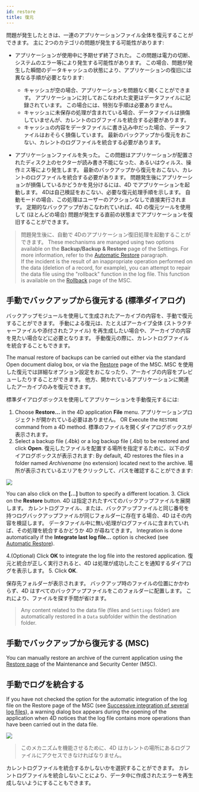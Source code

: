 ```yaml
---
id: restore
title: 復元
---
```


問題が発生したときは、一連のアプリケーションファイル全体を復元することができます。 主に 2つのカテゴリの問題が発生する可能性があります:

- アプリケーションが使用中に予期せず終了された。 この問題は電力の切断、システムのエラー等により発生する可能性があります。 この場合、問題が発生した瞬間のデータキャッシュの状態により、アプリケーションの復旧には異なる手順が必要となります:
  - キャッシュが空の場合、アプリケーションを問題なく開くことができます。 アプリケーションに対しておこなわれた変更はデータファイルに記録されています。 この場合には、特別な手順は必要ありません。
  - キャッシュに未保存の処理が含まれている場合、データファイルは損傷していませんが、カレントのログファイルを統合する必要があります。
  - キャッシュの内容をデータファイルに書き込み中だった場合、データファイルはおそらく損傷しています。 最新のバックアップから復元をおこない、カレントのログファイルを統合する必要があります。

- アプリケーションファイルを失った。 この問題はアプリケーションが配置されたディスク上のセクターが読み書き不能になった、あるいはウィルス、操作ミス等により発生します。 最新のバックアップから復元をおこない、カレントのログファイルを統合する必要があります。 問題発生後にアプリケーションが損傷しているかどうかを見分けるには、4D でアプリケーションを起動します。 4Dは自己検証をおこない、必要な復元処理手順を示します。 自動モードの場合、この処理はユーザーのアクションなしで直接実行されます。 定期的なバックアップがおこなわれていれば、4D の復元ツールを使用して (ほとんどの場合) 問題が発生する直前の状態までアプリケーションを復旧することができます。

> 問題発生後に、自動で 4Dのアプリケーション復旧処理を起動することができます。 These mechanisms are managed using two options available on the **Backup/Backup & Restore** page of the Settings. For more information, refer to the [Automatic Restore](settings.md#automatic-restore) paragraph.\
> If the incident is the result of an inappropriate operation performed on the data (deletion of a record, for example), you can attempt to repair the data file using the "rollback" function in the log file. This function is available on the [Rollback](MSC/rollback.md) page of the MSC.

## 手動でバックアップから復元する (標準ダイアログ)

バックアップモジュールを使用して生成されたアーカイブの内容を、手動で復元することができます。 手動による復元は、たとえばアーカイブ全体 (ストラクチャーファイルや添付されたファイル) を再生成したい場合や、アーカイブの内容を見たい場合などに必要となります。 手動復元の際に、カレントログファイルを統合することもできます。

The manual restore of backups can be carried out either via the standard Open document dialog box, or via the [Restore](../MSC/restore.md) page of the MSC. MSC を使用した復元では詳細なオプション設定をおこなったり、アーカイブの内容をプレビューしたりすることができます。 他方、開かれているアプリケーションに関連したアーカイブのみを復元できます。

標準ダイアログボックスを使用してアプリケーションを手動復元するには:

1. Choose **Restore...** in the 4D application **File** menu.
   アプリケーションプロジェクトが開かれている必要はありません。
   OR
   Execute the `RESTORE` command from a 4D method.
   標準のファイルを開くダイアログボックスが表示されます。
2. Select a backup file (.4bk) or a log backup file (.4bl) to be restored and click **Open**.
   復元したファイルを配置する場所を指定するために、以下のダイアログボックスが表示されます: By default, 4D restores the files in a folder named _Archivename_ (no extension) located next to the archive. 場所が表示されているエリアをクリックして、パスを確認することができます:

![](../assets/en/Backup/backup07.png)

You can also click on the **[...]** button to specify a different location.
3. Click on the **Restore** button.
4D は指定されたすべてのバックアップファイルを展開します。
カレントログファイル、または、バックアップファイルと同じ番号を持つログバックアップファイルが同じフォルダーに存在する場合、4D はその内容を検証します。 データファイル中に無い処理がログファイルに含まれていれば、その処理を統合するかどうか 4D が尋ねてきます。 Integration is done automatically if the **Integrate last log file...** option is checked (see [Automatic Restore](settings.md#automatic-restore)).

4.(Optional) Click **OK** to integrate the log file into the restored application.
復元と統合が正しく実行されると、4D は処理が成功したことを通知するダイアログを表示します。
5. Click **OK**.

保存先フォルダーが表示されます。 バックアップ時のファイルの位置にかかわらず、4D はすべてのバックアップファイルをこのフォルダーに配置します。 これにより、ファイルを探す手間が省けます。

> Any content related to the data file (files and `Settings` folder) are automatically restored in a `Data` subfolder within the destination folder.

## 手動でバックアップから復元する (MSC)

You can manually restore an archive of the current application using the [Restore page](MSC/restore.md) of the Maintenance and Security Center (MSC).

## 手動でログを統合する

If you have not checked the option for the automatic integration of the log file on the Restore page of the MSC (see [Successive integration of several log files](MSC/restore.md#successive-intergration-of-several-data-log-files)), a warning dialog box appears during the opening of the application when 4D notices that the log file contains more operations than have been carried out in the data file.

![](../assets/en/Backup/backup08.png)

> このメカニズムを機能させるために、4D はカレントの場所にあるログファイルにアクセスできなければなりません。

カレントログファイルを統合するかしないかを選択することができます。 カレントログファイルを統合しないことにより、データ中に作成されたエラーを再生成しないようにすることもできます。
